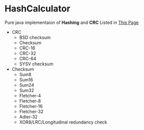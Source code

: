 # HashCalculator

Pure java implementaion of **Hashing** and **CRC** Listed in [This Page](https://en.wikipedia.org/wiki/List_of_hash_functions)

  * CRC
    * BSD checksum
    * Checksum
    * CRC-16
    * CRC-32
    * CRC-64
    * SYSV checksum
  * Checksum
    * Sum8
    * Sum16
    * Sum24
    * Sum32
    * Fletcher-4
    * Fletcher-8
    * Fletcher-16
    * Fletcher-32
    * Adler-32
    * XOR8/LRC/Longitudinal redundancy check
